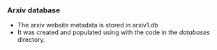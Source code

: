 ### Arxiv database
* The arxiv website metadata is stored in arxiv1.db
* It was created and populated using with the code in the _databases_ directory.
